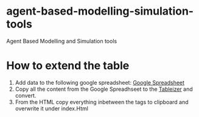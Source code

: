 # agent-based-modelling-simulation-tools
Agent Based Modelling and Simulation tools

# How to extend the table
1. Add data to the following google spreadsheet: [Google Spreadsheet](https://docs.google.com/spreadsheets/d/1P6Dy6-xc_ky3pV_8ejU2kHieQpT-0k1d-xTTsYEkATs/edit#gid=850289664)
2. Copy all the content from the Google Spreadhseet to the [Tableizer](https://tableizer.journalistopia.com/) and convert.
3. From the HTML copy everything inbetween the <body> tags to clipboard and overwrite it under index.Html